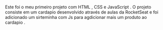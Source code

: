 Este foi o meu primeiro projeto com HTML , CSS e JavaScript . 
O projeto consiste em um cardapio desenvolvido através de aulas da RocketSeat e foi adicionado um sirteminha com Js para agdicionar mais um produto ao cardapio . 
